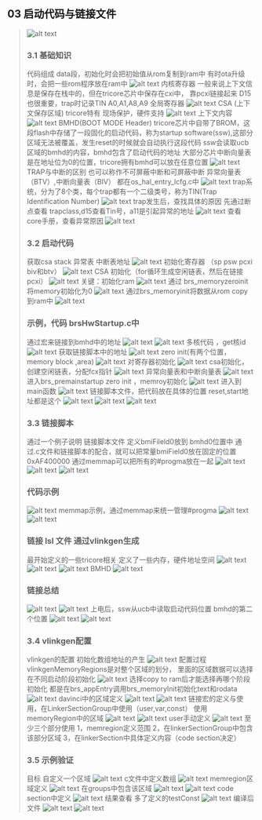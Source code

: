 ## 03 启动代码与链接文件
> ![alt text](image-2.png)
> ### 3.1 基础知识
> 代码组成
> data段，初始化时会把初始值从rom复制到ram中
> 有时ota升级时，会把一些rom程序放在ram中
> ![alt text](image-3.png)
> 内核寄存器
> 一般来说上下文信息是保存在栈中的，但在tricore芯片中保存在cxi中， 靠pcxi链接起来
> D15也很重要，trap时记录TIN
> A0,A1,A8,A9 全局寄存器
> ![alt text](image-4.png)
> CSA (上下文保存区域) tricore特有
> 现场保护，硬件支持
> ![alt text](image-5.png)
> 上下文内容
> ![alt text](image-6.png)
> BMHD(BOOT MODE Header)
> tricore芯片中自带了BROM，这段flash中存储了一段固化的启动代码，称为startup software(ssw),这部分区域无法被覆盖，发生reset的时候就会自动执行这段代码
> ssw会读取ucb区域的bmhd的内容，bmhd包含了启动代码的地址
> 大部分芯片中断向量表是在地址位为0的位置，tricore拥有bmhd可以放在任意位置
> ![alt text](image-7.png)
> TRAP与中断的区别
> 也可以称作不可屏蔽中断和可屏蔽中断
> 异常向量表（BTV）,中断向量表（BIV）
> 都在os_hal_entry_lcfg.c中
> ![alt text](image-8.png)
> trap系统，分为了8个类，每个trap都有一个二级类号，称为TIN(Trap Identification Number)
> ![alt text](image-10.png)
> trap发生后，查找具体的原因
> 先通过断点查看 trapclass,d15查看Tin号，a11是引起异常的地址
> ![alt text](image-11.png)
> 查看core手册，查看异常原因
> ![alt text](image-12.png)
> ### 3.2 启动代码
> 获取csa stack 异常表 中断表地址
> ![alt text](image-13.png)
> 初始化寄存器 （sp psw pcxi biv和btv）
> ![alt text](image-14.png)
> CSA 初始化（for循环生成空闲链表，然后在链接pcxi）
> ![alt text](image-15.png)
> 关键：初始化ram
> ![alt text](image-16.png)
> 通过 brs_memoryzeroinit 将memory初始化为0
> ![alt text](image-17.png)
> 通过brs_memoryinit将数据从rom copy到ram中
> ![alt text](image-18.png)
> ### 示例，代码 brsHwStartup.c中
> 通过宏来链接到bmhd中的地址
> ![alt text](image-19.png)
> ![alt text](image-20.png)
> 多核代码 ，get核id
> ![alt text](image-21.png)
> 获取链接脚本中的地址
> ![alt text](image-22.png)
> zero init(有两个位置，memory block ,area)
> ![alt text](image-23.png)
> 对寄存器初始化
> ![alt text](image-24.png)
> csa初始化，创建空闲链表，分配fcx指针
> ![alt text](image-25.png)
> 异常向量表和中断向量表
> ![alt text](image-26.png)
> 进入brs_premainstartup
> zero init ，memroy初始化
> ![alt text](image-27.png)
> 进入到main函数
> ![alt text](image-28.png)
> 链接脚本文件，把代码放在具体的位置
> reset,start地址都是这个
> ![alt text](image-29.png)
> ![alt text](image-30.png)
> ![alt text](image-31.png)
> ### 3.3 链接脚本
> 通过一个例子说明 链接脚本文件
> 定义bmiFileld0放到 bmhd0位置中
> 通过.c文件和链接脚本的配合，就可以把常量bmiField0放在固定的位置0xAF400000
> 通过memmap可以把所有的#progma放在一起
> ![alt text](image-32.png)
> ![alt text](image-33.png)
> ![alt text](image-34.png)
> ### 代码示例
> ![alt text](image-35.png)
> memmap示例，通过memmap来统一管理#progma
> ![alt text](image-36.png)
> ![alt text](image-37.png)
> ### 链接 lsl 文件 通过vlinkgen生成
> 最开始定义的一些tricore相关
> 定义了一些内存，硬件地址空间
> ![alt text](image-38.png)
> ![alt text](image-39.png)
> ![alt text](image-40.png)
> BMHD
> ![alt text](image-41.png)
> ### 链接总结
> ![alt text](image-42.png)
> ![alt text](image-43.png)
> 上电后，ssw从ucb中读取启动代码位置
> bmhd的第二个位置
> ![alt text](image-44.png)
> ![alt text](image-45.png)
> ### 3.4 vlinkgen配置
> vlinkgen的配置
> 初始化数组地址的产生
> ![alt text](image-46.png)
> 配置过程
> vlinkgenMemoryRegions是对整个区域的划分，
> 里面的区域数据可以选择在不同启动阶段初始化
> ![alt text](image-47.png)
> 选择copy to ram后才能选择再哪个阶段初始化
> 都是在brs_appEntry调用brs_memoryInit初始化text和rodata
> ![alt text](image-48.png)
> davinci中的区域定义
> ![alt text](image-49.png)
> ![alt text](image-50.png)
> 链接宏的定义与使用，在LinkerSectionGroup中使用（user,var,const）
> 使用memoryRegion中的区域
> ![alt text](image-51.png)
> ![alt text](image-53.png)
> user手动定义
> ![alt text](image-54.png)
> 至少三个部分使用
> 1，memregion定义范围
> 2，在linkerSectionGroup中包含该部分区域
> 3，在linkerSection中具体定义内容（code section决定）
> ### 3.5 示例验证
> 目标
> 自定义一个区域
> ![alt text](image-55.png)
> c文件中定义数组
> ![alt text](image-56.png)
> memregion区域定义
> ![alt text](image-57.png)
> 在groups中包含该区域
> ![alt text](image-58.png)
> ![alt text](image-59.png)
> code section中定义
> ![alt text](image-60.png)
> 结果查看
> 多了定义的testConst
> ![alt text](image-61.png)
> 编译后文件
> ![alt text](image-62.png)
> ![alt text](image-63.png)
